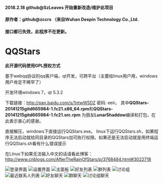 #### 2018.2.18 github@SzLeaves 开始重新改造/维护此项目
#### 原作者：github@zccrs （来自Wuhan Deepin Technology Co.,Ltd.



#### 接口都已失效，此程序不在更新。

QQStars
=======
<b>此开源代码使用GPL授权方式</b>


基于webqq协议的qq客户端，qt开发，可跨平台（主要给linux用户用，windows用户肯定不稀罕了）

开发环境windows 7，qt 5.3.2

下载链接：http://pan.baidu.com/s/1ntwW5DZ 密码: eeir。
其中<b>QQStars-20141215gitd665984-1.fc21.x86_64.rpm</b>和<b>QQStars-20141215gitd665984-1.fc21.src.rpm</b>
为朋友<b>LunarShaddow</b>编译和打包，在此表示衷心的感谢。

直接解压，windows下直接运行QQStars.exe。
linux下运行QQStars.sh，如果程序无法启动就给同目录的QQStars加可执行权限。如果还是无法启动就是用终端运行QQStars.sh看有什么错误提示

在LInux下如果无法输入中文的话请看此博客：http://www.cnblogs.com/AfterTheRainOfStars/p/3768484.html#3022718

![登录界面](https://github.com/AfterTheRainOfStars/QQStars/blob/master/introduce/login.jpg)
![设置界面](https://github.com/AfterTheRainOfStars/QQStars/blob/master/introduce/设置界面.jpg)
![主面板](https://github.com/AfterTheRainOfStars/QQStars/blob/master/introduce/mainWindow.jpg)
![好友列表](https://github.com/AfterTheRainOfStars/QQStars/blob/master/introduce/好友列表.jpg)
![群列表](https://github.com/AfterTheRainOfStars/QQStars/blob/master/introduce/群列表.jpg)
![讨论组](https://github.com/AfterTheRainOfStars/QQStars/blob/master/introduce/讨论组列表.jpg)
![最近联系人列表](https://github.com/AfterTheRainOfStars/QQStars/blob/master/introduce/最近联系人列表.jpg)
![好友聊天](https://github.com/AfterTheRainOfStars/QQStars/blob/master/introduce/好友聊天页.jpg)
![群聊天](https://github.com/AfterTheRainOfStars/QQStars/blob/master/introduce/群聊天页.jpg)
![讨论组聊天](https://github.com/AfterTheRainOfStars/QQStars/blob/master/introduce/讨论组聊天页.jpg)
